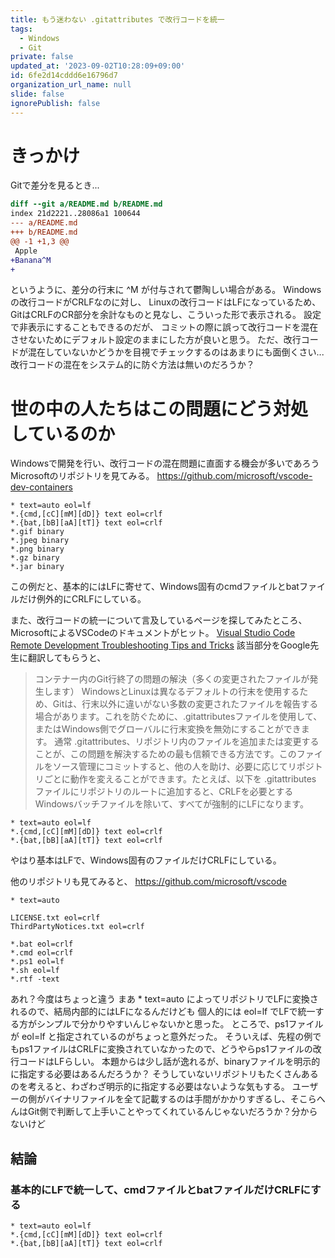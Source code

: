```yaml
---
title: もう迷わない .gitattributes で改行コードを統一
tags:
  - Windows
  - Git
private: false
updated_at: '2023-09-02T10:28:09+09:00'
id: 6fe2d14cddd6e16796d7
organization_url_name: null
slide: false
ignorePublish: false
---
```

# きっかけ

Gitで差分を見るとき...

```diff
diff --git a/README.md b/README.md
index 21d2221..28086a1 100644
--- a/README.md
+++ b/README.md
@@ -1 +1,3 @@
 Apple
+Banana^M
+
```

というように、差分の行末に ^M が付与されて鬱陶しい場合がある。
Windowsの改行コードがCRLFなのに対し、
Linuxの改行コードはLFになっているため、
GitはCRLFのCR部分を余計なものと見なし、こういった形で表示される。
設定で非表示にすることもできるのだが、
コミットの際に誤って改行コードを混在させないためにデフォルト設定のままにした方が良いと思う。
ただ、改行コードが混在していないかどうかを目視でチェックするのはあまりにも面倒くさい...
改行コードの混在をシステム的に防ぐ方法は無いのだろうか？

# 世の中の人たちはこの問題にどう対処しているのか

Windowsで開発を行い、改行コードの混在問題に直面する機会が多いであろうMicrosoftのリポジトリを見てみる。
<https://github.com/microsoft/vscode-dev-containers>

```shell:.gitattributes
* text=auto eol=lf
*.{cmd,[cC][mM][dD]} text eol=crlf
*.{bat,[bB][aA][tT]} text eol=crlf
*.gif binary
*.jpeg binary
*.png binary
*.gz binary
*.jar binary
```

この例だと、基本的にはLFに寄せて、Windows固有のcmdファイルとbatファイルだけ例外的にCRLFにしている。

また、改行コードの統一について言及しているページを探してみたところ、MicrosoftによるVSCodeのドキュメントがヒット。
[Visual Studio Code Remote Development Troubleshooting Tips and Tricks](https://vscode-eastus.azurewebsites.net/docs/remote/troubleshooting#_resolving-git-line-ending-issues-in-containers-resulting-in-many-modified-files)
該当部分をGoogle先生に翻訳してもらうと、
>コンテナー内のGit行終了の問題の解決（多くの変更されたファイルが発生します）
WindowsとLinuxは異なるデフォルトの行末を使用するため、Gitは、行末以外に違いがない多数の変更されたファイルを報告する場合があります。これを防ぐために、.gitattributesファイルを使用して、またはWindows側でグローバルに行末変換を無効にすることができます。
>通常 .gitattributes、リポジトリ内のファイルを追加または変更することが、この問題を解決するための最も信頼できる方法です。このファイルをソース管理にコミットすると、他の人を助け、必要に応じてリポジトリごとに動作を変えることができます。たとえば、以下を .gitattributes ファイルにリポジトリのルートに追加すると、CRLFを必要とするWindowsバッチファイルを除いて、すべてが強制的にLFになります。

```shell:.gitattributes
* text=auto eol=lf
*.{cmd,[cC][mM][dD]} text eol=crlf
*.{bat,[bB][aA][tT]} text eol=crlf
```

やはり基本はLFで、Windows固有のファイルだけCRLFにしている。

他のリポジトリも見てみると、
<https://github.com/microsoft/vscode>

```shell:.gitattributes
* text=auto

LICENSE.txt eol=crlf
ThirdPartyNotices.txt eol=crlf

*.bat eol=crlf
*.cmd eol=crlf
*.ps1 eol=lf
*.sh eol=lf
*.rtf -text
```

あれ？今度はちょっと違う
まあ * text=auto によってリポジトリでLFに変換されるので、結局内部的にはLFになるんだけども
個人的には eol=lf でLFで統一する方がシンプルで分かりやすいんじゃないかと思った。
ところで、ps1ファイルが eol=lf と指定されているのがちょっと意外だった。
そういえば、先程の例でもps1ファイルはCRLFに変換されていなかったので、どうやらps1ファイルの改行コードはLFらしい。
本題からは少し話が逸れるが、binaryファイルを明示的に指定する必要はあるんだろうか？
そうしていないリポジトリもたくさんあるのを考えると、わざわざ明示的に指定する必要はないような気もする。
ユーザーの側がバイナリファイルを全て記載するのは手間がかかりすぎるし、そこらへんはGit側で判断して上手いことやってくれているんじゃないだろうか？分からないけど

## 結論

### 基本的にLFで統一して、cmdファイルとbatファイルだけCRLFにする

```shell:.gitattributes
* text=auto eol=lf
*.{cmd,[cC][mM][dD]} text eol=crlf
*.{bat,[bB][aA][tT]} text eol=crlf
```

